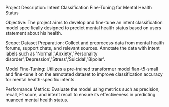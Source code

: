 
Project Description: Intent Classification Fine-Tuning for Mental Health Status

Objective:
The project aims to develop and fine-tune an intent classification model specifically designed to predict mental health status based on users statement about his health. 

Scope:
Dataset Preparation: Collect and preprocess data from mental health forums, support chats, and relevant sources. Annotate the data with intent labels such as 'Normal','Anxiety','Personality disorder','Depression','Stress','Suicidal','Bipolar'.

Model Fine-Tuning: Utilizes a pre-trained transformer model flan-t5-small and fine-tune it on the annotated dataset to improve classification accuracy for mental health-specific intents.

Performance Metrics: Evaluate the model using metrics such as precision, recall, F1 score, and intent recall to ensure its effectiveness in predicting nuanced mental health status.
